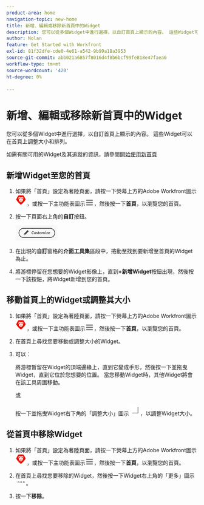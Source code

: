 ```yaml
---
product-area: home
navigation-topic: new-home
title: 新增、編輯或移除新首頁中的Widget
description: 您可以從多個Widget中進行選擇，以自訂首頁上顯示的內容。 這些Widget可以在首頁上調整大小和排列。
author: Nolan
feature: Get Started with Workfront
exl-id: 81f32dfe-cde0-4e61-a542-9b99a18a3953
source-git-commit: abb021a6857f8016d4f8b6bcf99fe818e47faea6
workflow-type: tm+mt
source-wordcount: '420'
ht-degree: 0%

---
```


# 新增、編輯或移除新首頁中的Widget

您可以從多個Widget中進行選擇，以自訂首頁上顯示的內容。 這些Widget可以在首頁上調整大小和排列。

如需有關可用的Widget及其追蹤的資訊，請參閱[開始使用新首頁](/help/quicksilver/workfront-basics/using-home/new-home/get-started-with-new-home.md)

## 新增Widget至您的首頁

1. 如果將「首頁」設定為著陸頁面，請按一下熒幕上方的Adobe Workfront圖示![Adobe Workfront圖示](../new-home/assets/home-icon-30x29.png)，或按一下主功能表圖示![主功能表圖示](../new-home/assets/main-menu-icon-left-nav.png)，然後按一下&#x200B;**首頁**，以瀏覽您的首頁。

1. 按一下頁面右上角的&#x200B;**自訂**&#x200B;按鈕。

   ![自訂按鈕](../new-home/assets/customize-button.png)

1. 在出現的&#x200B;**自訂**&#x200B;窗格的&#x200B;**介面工具集**&#x200B;區段中，捲動至找到要新增至首頁的Widget為止。

1. 將游標停留在您想要的Widget影像上，直到&#x200B;**+新增Widget**&#x200B;按鈕出現，然後按一下該按鈕，將Widget新增到您的首頁。

## 移動首頁上的Widget或調整其大小

1. 如果將「首頁」設定為著陸頁面，請按一下熒幕上方的Adobe Workfront圖示![Adobe Workfront圖示](../new-home/assets/home-icon-30x29.png)，或按一下主功能表圖示![主功能表圖示](../new-home/assets/main-menu-icon-left-nav.png)，然後按一下&#x200B;**首頁**，以瀏覽您的首頁。

1. 在首頁上尋找您要移動或調整大小的Widget。

1. 可以：

   將游標暫留在Widget的頂端邊緣上，直到它變成手形，然後按一下並拖曳Widget，直到它位於您想要的位置。 當您移動Widget時，其他Widget將會在該工具周圍移動。

   或

   按一下並拖曳Widget右下角的「調整大小」圖示![調整圖示](../new-home/assets/resize-icon.png)，以調整Widget大小。

## 從首頁中移除Widget

1. 如果將「首頁」設定為著陸頁面，請按一下熒幕上方的Adobe Workfront圖示![Adobe Workfront圖示](../new-home/assets/home-icon-30x29.png)，或按一下主功能表圖示![主功能表圖示](../new-home/assets/main-menu-icon-left-nav.png)，然後按一下&#x200B;**首頁**，以瀏覽您的首頁。

1. 在首頁上尋找您要移除的Widget，然後按一下Widget右上角的「更多」圖示![「更多」圖示](../new-home/assets/more-icon.png)。

1. 按一下&#x200B;**移除**。
